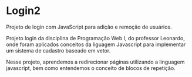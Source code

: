 # Login2
Projeto de login com JavaScript para adição e remoção de usuários.

Projeto login da disciplina de Programação Web I, do professor Leonardo, onde foram aplicados conceitos  da liguagem Javascript para implementar um sistema de cadastro baseado em vetor.

Nesse projeto, aprendemos a redirecionar páginas utilizando a linguagem javascript, bem como entendemos o conceito de blocos de repetição.

